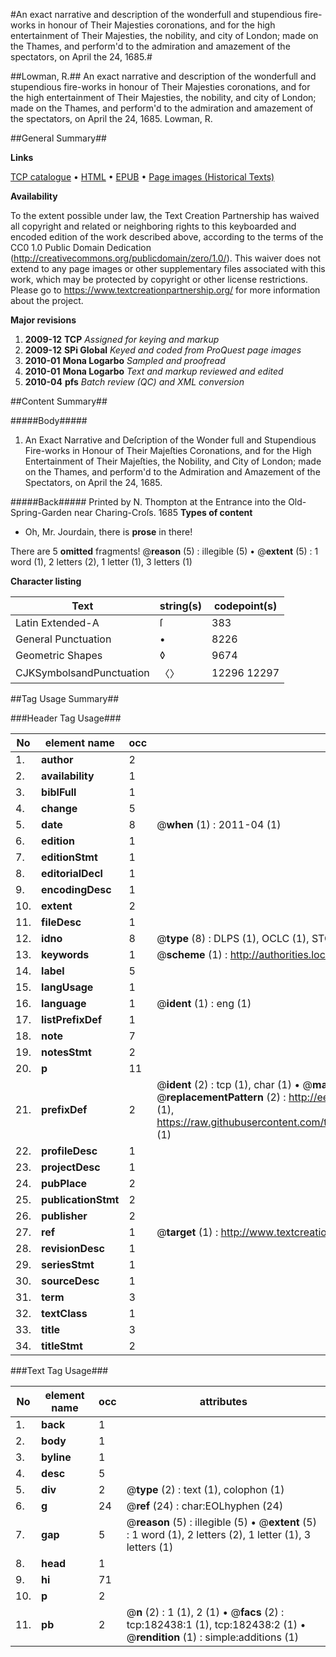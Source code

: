 #An exact narrative and description of the wonderfull and stupendious fire-works in honour of Their Majesties coronations, and for the high entertainment of Their Majesties, the nobility, and city of London; made on the Thames, and perform'd to the admiration and amazement of the spectators, on April the 24, 1685.#

##Lowman, R.##
An exact narrative and description of the wonderfull and stupendious fire-works in honour of Their Majesties coronations, and for the high entertainment of Their Majesties, the nobility, and city of London; made on the Thames, and perform'd to the admiration and amazement of the spectators, on April the 24, 1685.
Lowman, R.

##General Summary##

**Links**

[TCP catalogue](http://www.ota.ox.ac.uk/tcp/)  • 
[HTML](http://tei.it.ox.ac.uk/tcp/Texts-HTML/free/B04/B04242.html)  • 
[EPUB](http://tei.it.ox.ac.uk/tcp/Texts-EPUB/free/B04/B04242.epub) • 
[Page images (Historical Texts)](https://historicaltexts.jisc.ac.uk/eebo-99890549e)

**Availability**

To the extent possible under law, the Text Creation Partnership has waived all copyright and related or neighboring rights to this keyboarded and encoded edition of the work described above, according to the terms of the CC0 1.0 Public Domain Dedication (http://creativecommons.org/publicdomain/zero/1.0/). This waiver does not extend to any page images or other supplementary files associated with this work, which may be protected by copyright or other license restrictions. Please go to https://www.textcreationpartnership.org/ for more information about the project.

**Major revisions**

1. __2009-12__ __TCP__ *Assigned for keying and markup*
1. __2009-12__ __SPi Global__ *Keyed and coded from ProQuest page images*
1. __2010-01__ __Mona Logarbo__ *Sampled and proofread*
1. __2010-01__ __Mona Logarbo__ *Text and markup reviewed and edited*
1. __2010-04__ __pfs__ *Batch review (QC) and XML conversion*

##Content Summary##

#####Body#####

1. An Exact Narrative and Deſcription of the Wonder full and Stupendious Fire-works in Honour of Their Majeſties Coronations, and for the High Entertainment of Their Majeſties, the Nobility, and City of London; made on the Thames, and perform'd to the Admiration and Amazement of the Spectators, on April the 24, 1685.

#####Back#####
Printed by N. Thompton at the Entrance into the Old-Spring-Garden near Charing-Croſs. 1685
**Types of content**

  * Oh, Mr. Jourdain, there is **prose** in there!

There are 5 **omitted** fragments! 
 @__reason__ (5) : illegible (5)  •  @__extent__ (5) : 1 word (1), 2 letters (2), 1 letter (1), 3 letters (1)

**Character listing**


|Text|string(s)|codepoint(s)|
|---|---|---|
|Latin Extended-A|ſ|383|
|General Punctuation|•|8226|
|Geometric Shapes|◊|9674|
|CJKSymbolsandPunctuation|〈〉|12296 12297|

##Tag Usage Summary##

###Header Tag Usage###

|No|element name|occ|attributes|
|---|---|---|---|
|1.|__author__|2||
|2.|__availability__|1||
|3.|__biblFull__|1||
|4.|__change__|5||
|5.|__date__|8| @__when__ (1) : 2011-04 (1)|
|6.|__edition__|1||
|7.|__editionStmt__|1||
|8.|__editorialDecl__|1||
|9.|__encodingDesc__|1||
|10.|__extent__|2||
|11.|__fileDesc__|1||
|12.|__idno__|8| @__type__ (8) : DLPS (1), OCLC (1), STC (3), EEBO-CITATION (1), PROQUEST (1), VID (1)|
|13.|__keywords__|1| @__scheme__ (1) : http://authorities.loc.gov/ (1)|
|14.|__label__|5||
|15.|__langUsage__|1||
|16.|__language__|1| @__ident__ (1) : eng (1)|
|17.|__listPrefixDef__|1||
|18.|__note__|7||
|19.|__notesStmt__|2||
|20.|__p__|11||
|21.|__prefixDef__|2| @__ident__ (2) : tcp (1), char (1)  •  @__matchPattern__ (2) : ([0-9\-]+):([0-9IVX]+) (1), (.+) (1)  •  @__replacementPattern__ (2) : http://eebo.chadwyck.com/downloadtiff?vid=$1&page=$2 (1), https://raw.githubusercontent.com/textcreationpartnership/Texts/master/tcpchars.xml#$1 (1)|
|22.|__profileDesc__|1||
|23.|__projectDesc__|1||
|24.|__pubPlace__|2||
|25.|__publicationStmt__|2||
|26.|__publisher__|2||
|27.|__ref__|1| @__target__ (1) : http://www.textcreationpartnership.org/docs/. (1)|
|28.|__revisionDesc__|1||
|29.|__seriesStmt__|1||
|30.|__sourceDesc__|1||
|31.|__term__|3||
|32.|__textClass__|1||
|33.|__title__|3||
|34.|__titleStmt__|2||


###Text Tag Usage###

|No|element name|occ|attributes|
|---|---|---|---|
|1.|__back__|1||
|2.|__body__|1||
|3.|__byline__|1||
|4.|__desc__|5||
|5.|__div__|2| @__type__ (2) : text (1), colophon (1)|
|6.|__g__|24| @__ref__ (24) : char:EOLhyphen (24)|
|7.|__gap__|5| @__reason__ (5) : illegible (5)  •  @__extent__ (5) : 1 word (1), 2 letters (2), 1 letter (1), 3 letters (1)|
|8.|__head__|1||
|9.|__hi__|71||
|10.|__p__|2||
|11.|__pb__|2| @__n__ (2) : 1 (1), 2 (1)  •  @__facs__ (2) : tcp:182438:1 (1), tcp:182438:2 (1)  •  @__rendition__ (1) : simple:additions (1)|
